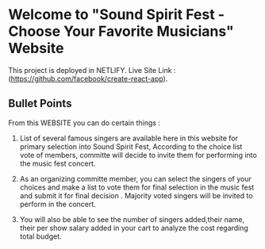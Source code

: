# Welcome to "Sound Spirit Fest - Choose Your Favorite Musicians" Website

This project is deployed in NETLIFY.
Live Site Link :(https://github.com/facebook/create-react-app).

## Bullet Points

From this WEBSITE you can do certain things :

1. List of several famous singers are available here in this website for primary selection into Sound Spirit Fest, According to the choice list vote of members, committe will decide to invite them for performing into the music fest concert.

2. As an organizing committe member, you can select the singers of your choices and make a list to vote them for final selection in the music fest and submit it for final decision . Majority voted singers will be invited to perform in the concert. 

3. You will also be able to see the number of singers added,their name, their  per show salary added in your cart to analyze the cost regarding total budget.

